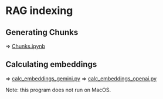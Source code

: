 # RAG indexing

## Generating Chunks

=> [Chunks.ipynb](./Chunks.ipynb)

## Calculating embeddings

=> [calc_embeddings_gemini.py](./calc_embeddings_gemini.py)
=> [calc_embeddings_openai.py](./calc_embeddings_openai.py)

Note: this program does not run on MacOS.
